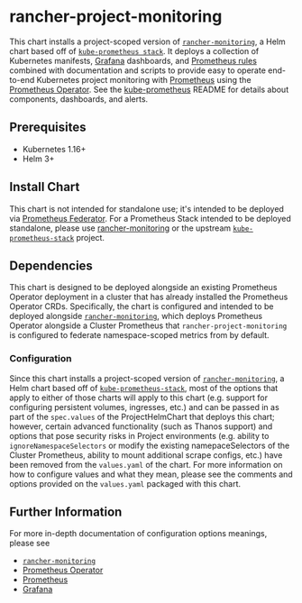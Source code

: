 # rancher-project-monitoring

This chart installs a project-scoped version of [`rancher-monitoring`](https://rancher.com/docs/rancher/v2.6/en/monitoring-alerting), a Helm chart based off of [`kube-prometheus stack`](https://github.com/prometheus-operator/kube-prometheus). It deploys a collection of Kubernetes manifests, [Grafana](http://grafana.com/) dashboards, and [Prometheus rules](https://prometheus.io/docs/prometheus/latest/configuration/recording_rules/) combined with documentation and scripts to provide easy to operate end-to-end Kubernetes project monitoring with [Prometheus](https://prometheus.io/) using the [Prometheus Operator](https://github.com/prometheus-operator/prometheus-operator). See the [kube-prometheus](https://github.com/prometheus-operator/kube-prometheus) README for details about components, dashboards, and alerts.

## Prerequisites

- Kubernetes 1.16+
- Helm 3+

## Install Chart

This chart is not intended for standalone use; it's intended to be deployed via [Prometheus Federator](https://github.com/rancher/prometheus-federator). For a Prometheus Stack intended to be deployed standalone, please use [rancher-monitoring](https://rancher.com/docs/rancher/v2.6/en/monitoring-alerting/) or the upstream [`kube-prometheus-stack`](https://github.com/prometheus-community/helm-charts/tree/main/charts/kube-prometheus-stack) project.

## Dependencies

This chart is designed to be deployed alongside an existing Prometheus Operator deployment in a cluster that has already installed the Prometheus Operator CRDs. Specifically, the chart is configured and intended to be deployed alongside [`rancher-monitoring`](https://rancher.com/docs/rancher/v2.6/en/monitoring-alerting/), which deploys Prometheus Operator alongside a Cluster Prometheus that `rancher-project-monitoring` is configured to federate namespace-scoped metrics from by default.

### Configuration

Since this chart installs a project-scoped version of [`rancher-monitoring`](https://rancher.com/docs/rancher/v2.6/en/monitoring-alerting/), a Helm chart based off of [`kube-prometheus-stack`](https://github.com/prometheus-community/helm-charts/tree/main/charts/kube-prometheus-stack), most of the options that apply to either of those charts will apply to this chart (e.g. support for configuring persistent volumes, ingresses, etc.) and can be passed in as part of the `spec.values` of the ProjectHelmChart that deploys this chart; however, certain advanced functionality (such as Thanos support) and options that pose security risks in Project environments (e.g. ability to `ignoreNamespaceSelectors` or modify the existing namepaceSelectors of the Cluster Prometheus, ability to mount additional scrape configs, etc.) have been removed from the `values.yaml` of the chart. For more information on how to configure values and what they mean, please see the comments and options provided on the `values.yaml` packaged with this chart.

## Further Information

For more in-depth documentation of configuration options meanings, please see

- [`rancher-monitoring`](https://rancher.com/docs/rancher/v2.6/en/monitoring-alerting/)
- [Prometheus Operator](https://github.com/prometheus-operator/prometheus-operator)
- [Prometheus](https://prometheus.io/docs/introduction/overview/)
- [Grafana](https://github.com/grafana/helm-charts/tree/main/charts/grafana#grafana-helm-chart)